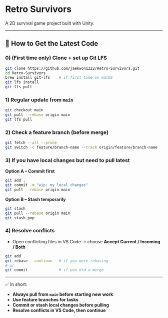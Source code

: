 # Retro Survivors

A 2D survival game project built with Unity.

---

## 📖 How to Get the Latest Code

### 0) (First time only) Clone + set up Git LFS
```bash
git clone https://github.com/jaekwon1222/Retro-Survivors.git
cd Retro-Survivors
brew install git-lfs    # if first time on macOS
git lfs install
git lfs pull
```

### 1) Regular update from `main`
```bash
git checkout main
git pull --rebase origin main
git lfs pull
```

### 2) Check a feature branch (before merge)
```bash
git fetch --all --prune
git switch -c feature/branch-name --track origin/feature/branch-name
```

### 3) If you have local changes but need to pull latest
**Option A – Commit first**
```bash
git add .
git commit -m "wip: my local changes"
git pull --rebase origin main
```

**Option B – Stash temporarily**
```bash
git stash
git pull --rebase origin main
git stash pop
```

### 4) Resolve conflicts
- Open conflicting files in VS Code → choose **Accept Current / Incoming / Both**
```bash
git add .
git rebase --continue   # if you were rebasing
# or
git commit              # if you did a merge
```

---

✅ In short:  
- **Always pull from `main` before starting new work**  
- **Use feature branches for tasks**  
- **Commit or stash local changes before pulling**  
- **Resolve conflicts in VS Code, then continue**  
